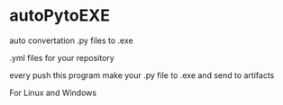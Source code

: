 # autoPytoEXE
auto convertation .py files to .exe

.yml files for your repository

every push this program make your .py file to .exe and send to artifacts

For Linux and Windows
